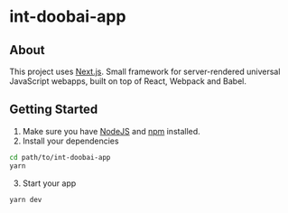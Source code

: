 # int-doobai-app

## About

This project uses [Next.js](https://zeit.co/blog/next). Small framework for server-rendered universal JavaScript webapps, built on top of React, Webpack and Babel.

## Getting Started

1. Make sure you have [NodeJS](https://nodejs.org/) and [npm](https://www.npmjs.com/) installed.
2. Install your dependencies
  ```bash
  cd path/to/int-doobai-app
  yarn
  ```
3. Start your app
  ```bash
  yarn dev
  ```